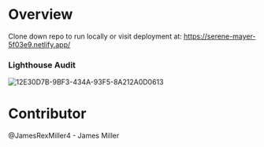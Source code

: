 # Overview 

Clone down repo to run locally or visit deployment at: https://serene-mayer-5f03e9.netlify.app/


### Lighthouse Audit 


![12E30D7B-9BF3-434A-93F5-8A212A0D0613](https://user-images.githubusercontent.com/27719824/80749538-d0973080-8ae3-11ea-83fe-94032d77a475.jpeg)


# Contributor 

@JamesRexMiller4 - James Miller